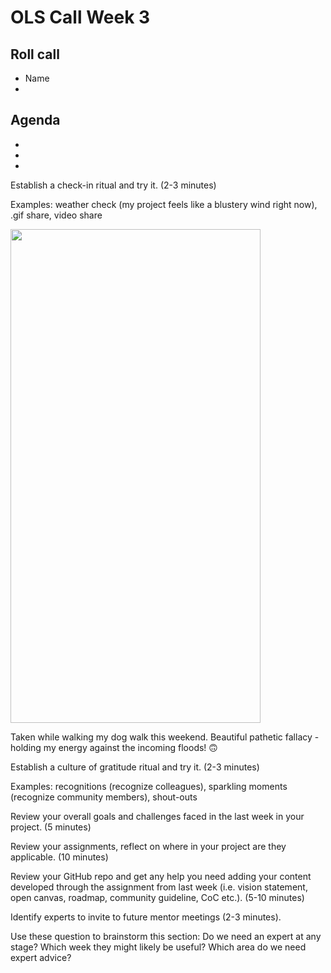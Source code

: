 # OLS Call Week 3

## Roll call
* Name
*


## Agenda
*
*
*

Establish a check-in ritual and try it. (2-3 minutes)

Examples: weather check (my project feels like a blustery wind right now), .gif share, video share

<img src="https://github.com/cassgvp/WIN-Open-Neuroimaging-Community/blob/master/OLS-Calls/IMG_0152.gif" width="400" height="790">

Taken while walking my dog walk this weekend. Beautiful pathetic fallacy - holding my energy against the incoming floods! 🙃

Establish a culture of gratitude ritual and try it. (2-3 minutes)

Examples: recognitions (recognize colleagues), sparkling moments (recognize community members), shout-outs

Review your overall goals and challenges faced in the last week in your project. (5 minutes)

Review your assignments, reflect on where in your project are they applicable. (10 minutes)


Review your GitHub repo and get any help you need adding your content developed through the assignment from last week (i.e. vision statement, open canvas, roadmap, community guideline, CoC etc.). (5-10 minutes)


Identify experts to invite to future mentor meetings (2-3 minutes).

Use these question to brainstorm this section: Do we need an expert at any stage? Which week they might likely be useful? Which area do we need expert advice?
